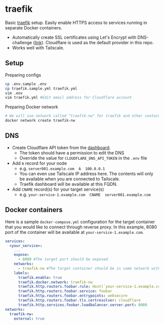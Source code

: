 # traefik

Basic [traefik](https://doc.traefik.io/traefik/master/) setup. Easily enable HTTPS access to services running in separate Docker containers.
- Automatically create SSL certificates using Let's Encrypt with DNS-challenge ([link](https://doc.traefik.io/traefik/master/https/acme/)). Cloudflare is used as the default provider in this repo.
- Works well with Tailscale.

## Setup
Preparing configs
```sh
cp .env.sample .env
cp traefik.sample.yml traefik.yml
vim .env
vim traefik.yml #Edit email address for Cloudflare account
```

Preparing Docker network
```sh
# We will use network called "traefik-nw" for traefik and other containers to communicate with each other
docker network create traefik-nw 
```

## DNS
- Create Cloudflare API token from the [dashboard](https://dash.cloudflare.com/profile/api-tokens).
    - The token should have a permission to edit the DNS
    - Override the value for `CLOUDFLARE_DNS_API_TOKEN` in the `.env` file
- Add `A` record for your node
    - e.g. `server001.example.com  A  100.0.0.1`
    - You can even use Tailscale IP address here. The contents will only be available when you are connected to Tailscale.
    - Traefik dashboard will be available at this FQDN.
- Add `CNAME` record(s) for your target service(s)
    - e.g. `your-service-1.example.com  CNAME  server001.example.com`

## Docker containers
Here is a sample `docker-compose.yml` configuration for the target container that you would like to connect through reverse proxy. In this example, 8080 port of the container will be available at `your-service-1.example.com`.

```yml
services:
  <your_service>:
    ...
    expose:
      - 8080 #The target port should be exposed
    networks:
      - traefik-nw #The target container should be in same network with the traefik
    labels:
      traefik.enable: true
      traefik.docker.network: traefik-nw
      traefik.http.routers.foobar.rule: Host(`your-service-1.example.com`) # your_service:8080 will be available at your-service-1.example.com
      traefik.http.routers.foobar.service: foobar
      traefik.http.routers.foobar.entrypoints: websecure
      traefik.http.routers.foobar.tls.certresolver: cloudflare
      traefik.http.services.foobar.loadbalancer.server.port: 8080
networks:
  traefik-nw:
    external: true
```